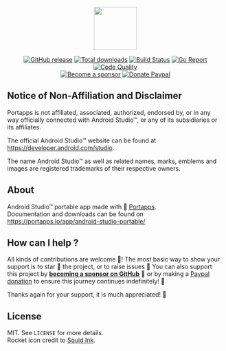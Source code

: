 <p align="center"><a href="https://portapps.io/app/android-studio-portable/" target="_blank"><img width="100" src="https://github.com/portapps/android-studio-portable/blob/master/res/papp.png"></a></p>

<p align="center">
  <a href="https://portapps.io/app/android-studio-portable/#download"><img src="https://img.shields.io/github/release/portapps/android-studio-portable.svg?style=flat-square" alt="GitHub release"></a>
  <a href="https://portapps.io/app/android-studio-portable/#download"><img src="https://img.shields.io/github/downloads/portapps/android-studio-portable/total.svg?style=flat-square" alt="Total downloads"></a>
  <a href="https://travis-ci.com/portapps/android-studio-portable"><img src="https://img.shields.io/travis/com/portapps/android-studio-portable/master.svg?style=flat-square" alt="Build Status"></a>
  <a href="https://goreportcard.com/report/github.com/portapps/android-studio-portable"><img src="https://goreportcard.com/badge/github.com/portapps/android-studio-portable?style=flat-square" alt="Go Report"></a>
  <a href="https://app.codacy.com/gh/portapps/android-studio-portable"><img src="https://img.shields.io/codacy/grade/8f583d9581754ffca31c72f396d8da23.svg?style=flat-square" alt="Code Quality"></a>
  <br /><a href="https://github.com/sponsors/crazy-max"><img src="https://img.shields.io/badge/sponsor-crazy--max-181717.svg?logo=github&style=flat-square" alt="Become a sponsor"></a>
  <a href="https://www.paypal.me/crazyws"><img src="https://img.shields.io/badge/donate-paypal-00457c.svg?logo=paypal&style=flat-square" alt="Donate Paypal"></a>
</p>

## Notice of Non-Affiliation and Disclaimer

Portapps is not affiliated, associated, authorized, endorsed by, or in any way officially connected with Android Studio™, or any of its subsidiaries or its affiliates.

The official Android Studio™ website can be found at https://developer.android.com/studio.

The name Android Studio™ as well as related names, marks, emblems and images are registered trademarks of their respective owners.

## About

Android Studio™ portable app made with 🚀 [Portapps](https://portapps.io).<br />
Documentation and downloads can be found on https://portapps.io/app/android-studio-portable/

## How can I help ?

All kinds of contributions are welcome :raised_hands:! The most basic way to show your support is to star :star2: the project, or to raise issues :speech_balloon: You can also support this project by [**becoming a sponsor on GitHub**](https://github.com/sponsors/crazy-max) :clap: or by making a [Paypal donation](https://www.paypal.me/crazyws) to ensure this journey continues indefinitely! :rocket:

Thanks again for your support, it is much appreciated! :pray:

## License

MIT. See `LICENSE` for more details.<br />
Rocket icon credit to [Squid Ink](http://thesquid.ink).
